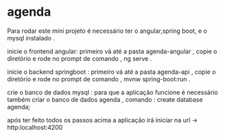 # agenda

Para rodar este mini projeto é necessário ter o angular,spring boot,  e o mysql instalado .

inicie o frontend angular:
primeiro vá até a pasta agenda-angular , copie o diretório e rode no prompt de comando , ng serve .

inicie o backend springboot :
primeiro vá até a pasta agenda-api , copie o diretório e rode no prompt de comando , mvnw spring-boot:run .

crie o banco de dados mysql :
para que a aplicação funcione é necessário também criar o banco  de dados agenda , comando : create database agenda;

após ter feito todos os passos acima a aplicação irá iniciar na url -> http:localhost:4200 
